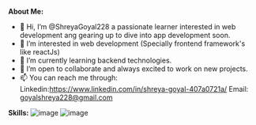**About Me:**
- 👋 Hi, I’m @ShreyaGoyal228 a passionate learner interested in web development ang gearing up to dive into app development soon.
- 👀 I’m interested in web development (Specially frontend framework's like reactJs)
- 🌱 I’m currently learning backend technologies.
- 💞️ I’m open to collaborate and always excited to work on new projects.
- 📫 You can reach me through:
   Linkedin:https://www.linkedin.com/in/shreya-goyal-407a0721a/
   Email: goyalshreya228@gmail.com 

**Skills:**
![image](https://github.com/ShreyaGoyal228/ShreyaGoyal228/assets/141781056/079c2b2b-b178-4394-97a6-24ad9985e374) ![image](https://github.com/ShreyaGoyal228/ShreyaGoyal228/assets/141781056/17d7baf0-b061-4738-b92f-a6e798383a14)

